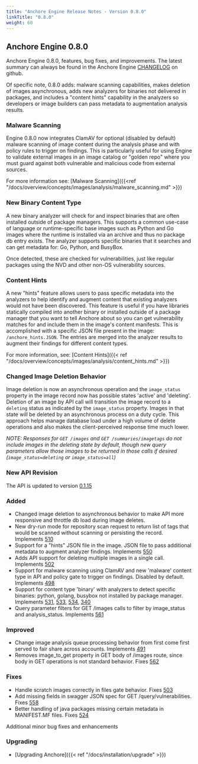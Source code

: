 ```yaml
---
title: "Anchore Engine Release Notes - Version 0.8.0"
linkTitle: "0.8.0"
weight: 60
---
```


## Anchore Engine 0.8.0

Anchore Engine 0.8.0, features, bug fixes, and improvements.  The latest summary can always be found in the Anchore Engine [CHANGELOG](https://github.com/anchore/anchore-engine/blob/master/CHANGELOG.md) on github.

Of specific note, 0.8.0 adds: malware scanning capabilities, makes deletion of images asynchronous, adds new analyzers for binaries not delivered in packages, and includes a "content hints" capability in the 
analyzers so developers or image builders can pass metadata to augmentation analysis results.


### Malware Scanning
Engine 0.8.0 now integrates ClamAV for optional (disabled by default) malware scanning of image content during the analysis phase and with policy rules to trigger on findings. This is particularly useful for using Engine to validate
external images in an image catalog or "golden repo" where you must guard against both vulnerable and malicious code from external sources. 

For more information see: [Malware Scanning]({{<ref "/docs/overview/concepts/images/analysis/malware_scanning.md" >}})

### New Binary Content Type

A new binary analyzer will check for and inspect binaries that are often installed outside of package managers. This supports a common use-case of language or runtime-specific base images
such as Python and Go images where the runtime is installed via an archive and thus no package db entry exists. The analyzer supports specific binaries that it searches and can get metadata for: Go, Python, and BusyBox.

Once detected, these are checked for vulnerabilities, just like regular packages using the NVD and other non-OS vulnerability sources.

### Content Hints

A new "hints" feature allows users to pass specific metadata into the analyzers to help identify and augment content that existing analyzers would not have been discovered. This feature is useful
if you have libraries statically compiled into another binary or installed outside of a package manager that you want to tell Anchore about so you can get vulnerability matches for and include them in the
image's content manifests. This is accomplished with a specific JSON file present in the image: ```/anchore_hints.JSON```. The entries are merged into the analyzer results to augment their findings for
different content types.

For more information, see: [Content Hints]({{< ref "/docs/overview/concepts/images/analysis/content_hints.md" >}})

### Changed Image Deletion Behavior

Image deletion is now an asynchronous operation and the `image_status` property in the image record now has possible states 'active' and 'deleting'. Deletion of an image by API call will
transition the image record to a `deleting` status as indicated by the `image_status` property. Images in that state will be deleted by an asynchronous process on a duty cycle. This approach helps manage database 
load under a high volume of delete operations and also makes the client-perceived response time much lower. 

*NOTE: Responses for `GET /images` and `GET /summaries/imagetags` do *not* include images in the deleting state by default, though new query parameters
allow those images to be returned in those calls if desired (`image_status=deleting` or `image_status=all`)*


### New API Revision

The API is updated to version [0.1.15](https://github.com/anchore/anchore-engine/blob/v0.8.0/anchore_engine/services/apiext/swagger/swagger.yaml)

### Added

+ Changed image deletion to asynchronous behavior to make API more responsive and throttle db load during image deletes.
+ New dry-run mode for repository scan request to return list of tags that would be scanned without scanning or persisting the record. Implements [510](https://github.com/anchore/anchore-engine/issues/510)
+ Support for a "hints" JSON file in the image. JSON file to pass additional metadata to augment analyzer findings. Implements [550](https://github.com/anchore/anchore-engine/issues/550)
+ Adds API support for deleting multiple images in a single call. Implements [502](https://github.com/anchore/anchore-engine/issues/502)
+ Support for malware scanning using ClamAV and new 'malware' content type in API and policy gate to trigger on findings. Disabled by default. Implements [498](https://github.com/anchore/anchore-engine/issues/498)     
+ Support for content type 'binary' with analyzers to detect specific binaries: python, golang, busybox not installed by package manager. Implements [531](https://github.com/anchore/anchore-engine/issues/531), [533](https://github.com/anchore/anchore-engine/issues/533), [534](https://github.com/anchore/anchore-engine/issues/534), [340](https://github.com/anchore/anchore-engine/issues/340)
+ Query parameter filters for GET /images calls to filter by image_status and analysis_status. Implements [561](https://github.com/anchore/anchore-engine/issues/561)

### Improved

+ Change image analysis queue processing behavior from first come first served to fair share across accounts. Implements [491](https://github.com/anchore/anchore-engine/issues/491)
+ Removes image_to_get property in GET body of /images route, since body in GET operations is not standard behavior. Fixes [562](https://github.com/anchore/anchore-engine/issues/562)

### Fixes 
+ Handle scratch images correctly in files gate behavior. Fixes [503](https://github.com/anchore/anchore-engine/issues/530)
+ Add missing fields in swagger JSON spec for GET /query/vulnerabilities. Fixes [558](https://github.com/anchore/anchore-engine/issues/558)
+ Better handling of java packages missing certain metadata in MANIFEST.MF files. Fixes [524](https://github.com/anchore/anchore-engine/issues/524)

Additional minor bug fixes and enhancements

### Upgrading

* [Upgrading Anchore]({{< ref "/docs/installation/upgrade" >}})
